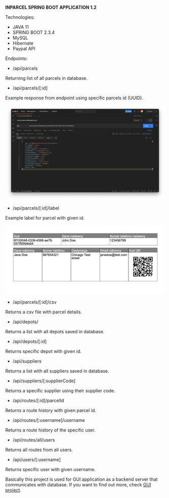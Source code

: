  **INPARCEL SPRING BOOT APPLICATION 1.2** 

Technologies: 
- JAVA 11
- SPRING BOOT 2.3.4
- MySQL
- Hibernate
- Paypal API


Endpoints:

- /api/parcels

Returning list of all parcels in database.


- /api/parcels/[:id]

Example response from endpoint using specific parcels id (UUID). 

![](img/parcels/parcel.png)


- /api/parcels/[:id]/label

Example label for parcel with given id.

![](img/parcels/parcel_label.png)

- /api/parcels/[:id]/csv

Returns a csv file with parcel details.

- /api/depots/

Returns a list with all depots saved in database.

- /api/depots/[:id]

Returns specific depot with given id.

- /api/suppliers

Returns a list with all suppliers saved in database.

- /api/suppliers/[:supplierCode]

Returns a specific supplier using their supplier code.

- /api/routes/[:id]/parcelId

Returns a route history with given parcel id.

- /api/routes/[:username]/username

Returns a route history of the specific user.

- /api/routes/all/users

Returns all routes from all users.

- /api/users/[:username]

Returns specific user with given username.

Basically this project is used for GUI application as a backend server that communicates with database. 
If you want to find out more, check [GUI project](https://gitlab.com/sebastiansoja/warehouse-web-app-fr).

